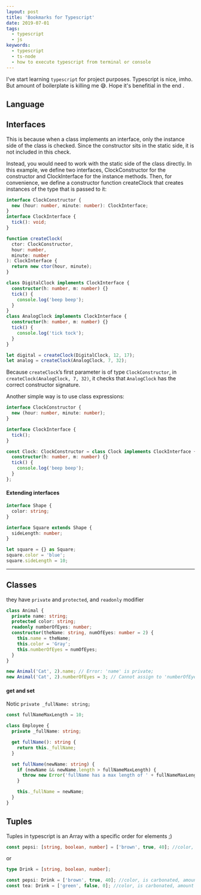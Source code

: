 ```yaml
---
layout: post
title: 'Bookmarks for Typescript'
date: 2019-07-01
tags:
  - typescript
  - js
keywords:
  - typescript
  - ts-node
  - how to execute typescript from terminal or console
---
```


I've start learning `typescript` for project purposes. Typescript is nice, imho. But amount of boilerplate is killing me 😅. Hope it's benefitial in the end .

<!--more-->

## Language

## Interfaces

This is because when a class implements an interface, only the instance side of the class is checked. Since the constructor sits in the static side, it is not included in this check.

Instead, you would need to work with the static side of the class directly. In this example, we define two interfaces, ClockConstructor for the constructor and ClockInterface for the instance methods. Then, for convenience, we define a constructor function createClock that creates instances of the type that is passed to it:

```typescript
interface ClockConstructor {
  new (hour: number, minute: number): ClockInterface;
}
interface ClockInterface {
  tick(): void;
}

function createClock(
  ctor: ClockConstructor,
  hour: number,
  minute: number
): ClockInterface {
  return new ctor(hour, minute);
}

class DigitalClock implements ClockInterface {
  constructor(h: number, m: number) {}
  tick() {
    console.log('beep beep');
  }
}
class AnalogClock implements ClockInterface {
  constructor(h: number, m: number) {}
  tick() {
    console.log('tick tock');
  }
}

let digital = createClock(DigitalClock, 12, 17);
let analog = createClock(AnalogClock, 7, 32);
```

Because `createClock`’s first parameter is of type `ClockConstructor`, in `createClock(AnalogClock, 7, 32)`, it checks that `AnalogClock` has the correct constructor signature.

Another simple way is to use class expressions:

```typescript
interface ClockConstructor {
  new (hour: number, minute: number);
}

interface ClockInterface {
  tick();
}

const Clock: ClockConstructor = class Clock implements ClockInterface {
  constructor(h: number, m: number) {}
  tick() {
    console.log('beep beep');
  }
};
```

#### Extending interfaces

```typescript
interface Shape {
  color: string;
}

interface Square extends Shape {
  sideLength: number;
}

let square = {} as Square;
square.color = 'blue';
square.sideLength = 10;
```

---

## Classes

they have `private` and `protected`, and `readonly` modifier

```typescript
class Animal {
  private name: string;
  protected color: string;
  readonly numberOfEyes: number;
  constructor(theName: string, numOfEyes: number = 2) {
    this.name = theName;
    this.color = 'Gray';
    this.numberOfEyes = numOfEyes;
  }
}

new Animal('Cat', 2).name; // Error: 'name' is private;
new Animal('Cat', 2).numberOfEyes = 3; // Cannot assign to 'numberOfEyes' because it is a read-only property.
```

#### get and set

Notic `private _fullName: string;`

```typescript
const fullNameMaxLength = 10;

class Employee {
  private _fullName: string;

  get fullName(): string {
    return this._fullName;
  }

  set fullName(newName: string) {
    if (newName && newName.length > fullNameMaxLength) {
      throw new Error('fullName has a max length of ' + fullNameMaxLength);
    }

    this._fullName = newName;
  }
}
```

## Tuples

Tuples in typescript is an Array with a specific order for elements ;)

```typescript
const pepsi: [string, boolean, number] = ['brown', true, 40]; //color, carbonated, amount of sugar
```

or

```typescript
type Drink = [string, boolean, number];

const pepsi: Drink = ['brown', true, 40]; //color, is carbonated, amount of sugar
const tea: Drink = ['green', false, 0]; //color, is carbonated, amount of sugar
```
